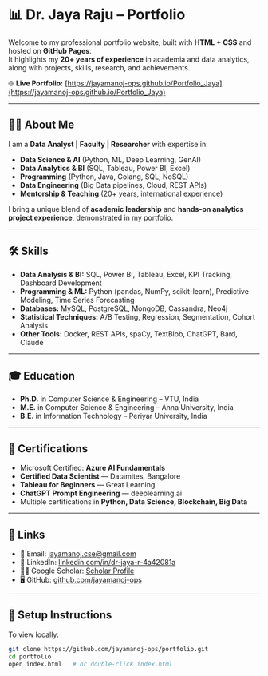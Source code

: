 # 📊 Dr. Jaya Raju – Portfolio

Welcome to my professional portfolio website, built with **HTML + CSS** and hosted on **GitHub Pages**.  
It highlights my **20+ years of experience** in academia and data analytics, along with projects, skills, research, and achievements.  

🌐 **Live Portfolio:** [https://jayamanoj-ops.github.io/Portfolio_Jaya](https://jayamanoj-ops.github.io/Portfolio_Jaya)

---

## 👩‍💻 About Me
I am a **Data Analyst | Faculty | Researcher** with expertise in:
- **Data Science & AI** (Python, ML, Deep Learning, GenAI)
- **Data Analytics & BI** (SQL, Tableau, Power BI, Excel)
- **Programming** (Python, Java, Golang, SQL, NoSQL)
- **Data Engineering** (Big Data pipelines, Cloud, REST APIs)
- **Mentorship & Teaching** (20+ years, international experience)

I bring a unique blend of **academic leadership** and **hands-on analytics project experience**, demonstrated in my portfolio.

---

## 🛠️ Skills
- **Data Analysis & BI:** SQL, Power BI, Tableau, Excel, KPI Tracking, Dashboard Development  
- **Programming & ML:** Python (pandas, NumPy, scikit-learn), Predictive Modeling, Time Series Forecasting  
- **Databases:** MySQL, PostgreSQL, MongoDB, Cassandra, Neo4j  
- **Statistical Techniques:** A/B Testing, Regression, Segmentation, Cohort Analysis  
- **Other Tools:** Docker, REST APIs, spaCy, TextBlob, ChatGPT, Bard, Claude  

---



## 🎓 Education
- **Ph.D.** in Computer Science & Engineering – VTU, India  
- **M.E.** in Computer Science & Engineering – Anna University, India  
- **B.E.** in Information Technology – Periyar University, India  

---

## 📜 Certifications
- Microsoft Certified: **Azure AI Fundamentals**  
- **Certified Data Scientist** — Datamites, Bangalore  
- **Tableau for Beginners** — Great Learning  
- **ChatGPT Prompt Engineering** — deeplearning.ai  
- Multiple certifications in **Python, Data Science, Blockchain, Big Data**  

---

## 🔗 Links
- 📧 Email: [jayamanoj.cse@gmail.com](mailto:jayamanoj.cse@gmail.com)  
- 💼 LinkedIn: [linkedin.com/in/dr-jaya-r-4a42081a](https://www.linkedin.com/in/dr-jaya-r-4a42081a)  
- 🧑‍🎓 Google Scholar: [Scholar Profile](https://scholar.google.com/citations?user=sUBhsVEAAAAJ&hl=en)  
- 🖥️ GitHub: [github.com/jayamanoj-ops](https://github.com/jayamanoj-ops)  

---

## 🚀 Setup Instructions
To view locally:
```bash
git clone https://github.com/jayamanoj-ops/portfolio.git
cd portfolio
open index.html   # or double-click index.html



